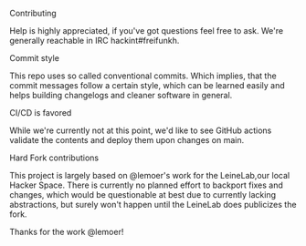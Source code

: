 Contributing

Help is highly appreciated, if you've got questions feel free to ask.
We're generally reachable in IRC hackint#freifunkh.



Commit style

This repo uses so called conventional commits.
Which implies, that the commit messages follow a certain style, which can be learned easily and helps building changelogs and cleaner software in general.



CI/CD is favored

While we're currently not at this point, we'd like to see GitHub actions validate the contents and deploy them upon changes on main.



Hard Fork contributions

This project is largely based on @lemoer's work for the LeineLab,our local Hacker Space.
There is currently no planned effort to backport fixes and changes, which would be questionable at best due to currently lacking abstractions, but surely won't happen until the LeineLab does publicizes the fork.

Thanks for the work @lemoer!

